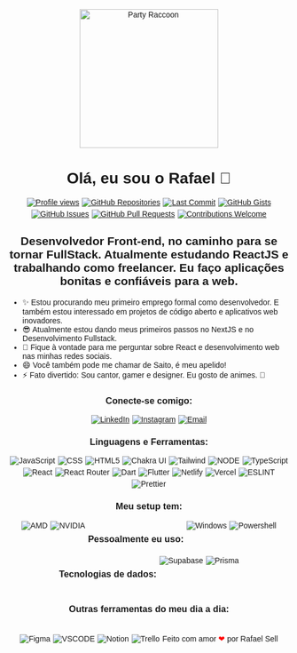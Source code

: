 <link rel="preconnect" href="https://fonts.googleapis.com" />
<link rel="preconnect" href="https://fonts.gstatic.com" crossorigin />
<link
  href="https://fonts.googleapis.com/css2?family=Archivo+Black&family=Kanit:ital,wght@0,100;0,200;0,300;0,400;0,500;0,600;0,700;0,800;0,900;1,100;1,200;1,300;1,400;1,500;1,600;1,700;1,800;1,900&family=Nunito+Sans:ital,opsz,wght@0,6..12,200..1000;1,6..12,200..1000&display=swap"
  rel="stylesheet"
/>

<body style="text-align: center; font-family: 'Kanit', sans-serif">
  <img
    width="250px"
    height="250px"
    style="object-fit: cover"
    src="https://media2.giphy.com/media/v1.Y2lkPTc5MGI3NjExc3BzczR0aGRpem1seDBpb2p6cnl6dzhiZTIzNjRoa29ub2g4Z3ZzbiZlcD12MV9pbnRlcm5hbF9naWZfYnlfaWQmY3Q9Zw/QDjpIL6oNCVZ4qzGs7/giphy.gif"
    alt="Party Raccoon"
  />

  <h1>Olá, eu sou o Rafael 👋</h1>

  <div
    style="
      display: flex;
      gap: 5px;
      flex-wrap: wrap;
      justify-content: center;
      align-content: center;
    "
  >
    <a href="https://github.com/rafaelsell"
      ><img
        src="https://komarev.com/ghpvc/?username=rafaelsell&style=for-the-badge"
        alt="Profile views"
    /></a>
    <a href="https://github.com/rafaelsell?tab=repositories"
      ><img
        src="https://img.shields.io/badge/Repositories-Active-blue?style=for-the-badge&logo=github"
        alt="GitHub Repositories"
    /></a>
    <a href="https://github.com/rafaelsell"
      ><img
        src="https://img.shields.io/github/last-commit/rafaelsell/rafaelsell?style=for-the-badge"
        alt="Last Commit"
    /></a>
    <a href="https://github.com/rafaelsell"
      ><img
        src="https://img.shields.io/badge/GitHub%20Gists-Active-green?style=for-the-badge&logo=github"
        alt="GitHub Gists"
    /></a>
    <a href="https://github.com/rafaelsell"
      ><img
        src="https://img.shields.io/github/issues/rafaelsell/rafaelsell?style=for-the-badge"
        alt="GitHub Issues"
    /></a>
    <a href="https://github.com/rafaelsell"
      ><img
        src="https://img.shields.io/github/issues-pr/rafaelsell/rafaelsell?style=for-the-badge"
        alt="GitHub Pull Requests"
    /></a>
    <a href="https://github.com/rafaelsell"
      ><img
        src="https://img.shields.io/badge/Contributions-Welcome-brightgreen?style=for-the-badge&logo=github"
        alt="Contributions Welcome"
    /></a>
  </div>
  <h2>
    Desenvolvedor Front-end, no caminho para se tornar FullStack. Atualmente
    estudando ReactJS e trabalhando como freelancer. Eu faço aplicações bonitas
    e confiáveis para a web.
  </h2>

  <ul style="text-align: left">
    <li>
      ✨ Estou procurando meu primeiro emprego formal como desenvolvedor. E
      também estou interessado em projetos de código aberto e aplicativos web
      inovadores.
    </li>
    <li>
      😎 Atualmente estou dando meus primeiros passos no NextJS e no
      Desenvolvimento Fullstack.
    </li>
    <li>
      💬 Fique à vontade para me perguntar sobre React e desenvolvimento web nas
      minhas redes sociais.
    </li>
    <li>😄 Você também pode me chamar de Saito, é meu apelido!</li>
    <li>
      ⚡ Fato divertido: Sou cantor, gamer e designer. Eu gosto de animes. 🤭
    </li>
  </ul>

  <h3>Conecte-se comigo:</h3>
  <div
    style="
      display: flex;
      gap: 5px;
      flex-wrap: wrap;
      justify-content: center;
      align-content: center;
    "
  >
    <a href="https://www.linkedin.com/in/rafaelsell/"
      ><img
        src="https://img.shields.io/badge/LinkedIn-0077B5?style=for-the-badge&logo=linkedin&logoColor=white"
        alt="LinkedIn"
    /></a>
    <a href="https://www.instagram.com/rafaelsell/"
      ><img
        src="https://img.shields.io/badge/Instagram-E4405F?style=for-the-badge&logo=instagram&logoColor=white"
        alt="Instagram"
    /></a>
    <a href="mailto:rafaelsell@outlook.com"
      ><img
        src="https://img.shields.io/badge/Email-D14836?style=for-the-badge&logo=microsoftoutlook&logoColor=white"
        alt="Email"
    /></a>
  </div>

  <h3>Linguagens e Ferramentas:</h3>
  <div
    style="
      display: flex;
      gap: 5px;
      flex-wrap: wrap;
      justify-content: center;
      align-content: center;
    "
  >
    <img
      src="https://img.shields.io/badge/JavaScript-F7DF1E?style=for-the-badge&logo=javascript&logoColor=black"
      alt="JavaScript"
    />
    <img
      src="https://img.shields.io/badge/CSS3-1572B6?style=for-the-badge&logo=css3&logoColor=white"
      alt="CSS"
    />
    <img
      src="https://img.shields.io/badge/HTML5-E34F26?style=for-the-badge&logo=html5&logoColor=white"
      alt="HTML5"
    />
    <img
      src="https://img.shields.io/badge/Chakra_UI-319795?style=for-the-badge&logo=chakraui&logoColor=white"
      alt="Chakra UI"
    />
    <img
      src="https://img.shields.io/badge/Tailwind_CSS-38B2AC?style=for-the-badge&logo=tailwind-css&logoColor=white"
      alt="Tailwind"
    />
    <img
      src="https://img.shields.io/badge/Node.js-43853D?style=for-the-badge&logo=node.js&logoColor=white"
      alt="NODE"
    />
    <img
      src="https://img.shields.io/badge/TypeScript-007ACC?style=for-the-badge&logo=typescript&logoColor=white"
      alt="TypeScript"
    />
    <img
      src="https://img.shields.io/badge/React-20232A?style=for-the-badge&logo=react&logoColor=61DAFB"
      alt="React"
    />
    <img
      src="https://img.shields.io/badge/React_Router-CA4245?style=for-the-badge&logo=react-router&logoColor=white"
      alt="React Router"
    />
    <img
      src="https://img.shields.io/badge/Dart-0175C2?style=for-the-badge&logo=dart&logoColor=white"
      alt="Dart"
    />
    <img
      src="https://img.shields.io/badge/Flutter-02569B?style=for-the-badge&logo=flutter&logoColor=white"
      alt="Flutter"
    />
    <img
      src="https://img.shields.io/badge/Netlify-00C7B7?style=for-the-badge&logo=netlify&logoColor=white"
      alt="Netlify"
    />
    <img
      src="https://img.shields.io/badge/Vercel-000000?style=for-the-badge&logo=vercel&logoColor=white"
      alt="Vercel"
    />
    <img
      src="https://img.shields.io/badge/eslint-3A33D1?style=for-the-badge&logo=eslint&logoColor=white"
      alt="ESLINT"
    />
    <img
      src="https://img.shields.io/badge/prettier-1A2C34?style=for-the-badge&logo=prettier&logoColor=F7BA3E"
      alt="Prettier"
    />
  </div>
  <h3>Meu setup tem:</h3>
  <div
    style="
      display: flex;
      gap: 5px;
      flex-wrap: wrap;
      justify-content: center;
      align-content: center;
    "
  >
    <img
      src="https://img.shields.io/badge/AMD-Ryzen_7_5800X-ED1C24?style=for-the-badge&logo=amd&logoColor=white"
      alt="AMD"
    />
    <img
      src="https://img.shields.io/badge/NVIDIA-RTX3060-76B900?style=for-the-badge&logo=nvidia&logoColor=white"
      alt="NVIDIA"
    />
    <h3>Pessoalmente eu uso:</h3>
    <img
      src="https://img.shields.io/badge/Windows-0078D6?style=for-the-badge&logo=windows&logoColor=white"
      alt="Windows"
    />
    <img
      src="https://img.shields.io/badge/Powershell-2CA5E0?style=for-the-badge&logo=powershell&logoColor=white"
      alt="Powershell"
    />

  <h3>Tecnologias de dados:</h3>
  <img
    src="https://img.shields.io/badge/Supabase-181818?style=for-the-badge&logo=supabase&logoColor=white"
    alt="Supabase"
  />
  <img
    src="https://img.shields.io/badge/Prisma-3982CE?style=for-the-badge&logo=Prisma&logoColor=white"
    alt="Prisma"
  />

  <h3>Outras ferramentas do meu dia a dia:</h3>
  <div
    style="
      display: flex;
      gap: 5px;
      flex-wrap: wrap;
      justify-content: center;
      align-content: center;
    "
  >
    <img
      src="https://img.shields.io/badge/Figma-F24E1E?style=for-the-badge&logo=figma&logoColor=white"
      alt="Figma"
    />
    <img
      src="https://img.shields.io/badge/Visual_Studio_Code-0078D4?style=for-the-badge&logo=visual%20studio%20code&logoColor=white"
      alt="VSCODE"
    />
    <img
      src="https://img.shields.io/badge/Notion-000000?style=for-the-badge&logo=notion&logoColor=white"
      alt="Notion"
    />
    <img
      src="https://img.shields.io/badge/Trello-0052CC?style=for-the-badge&logo=trello&logoColor=white"
      alt="Trello"
    />
  </div>
  <p style="font-weight: 300">
    Feito com amor <span style="color: red">❤</span> por Rafael Sell
  </p>
</body>

